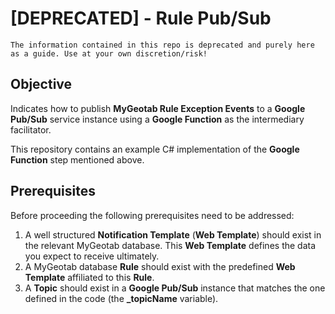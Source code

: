 # [DEPRECATED] - Rule Pub/Sub

`The information contained in this repo is deprecated and purely here as a guide. Use at your own discretion/risk!`

## Objective ##
Indicates how to publish **MyGeotab Rule Exception Events** to a **Google Pub/Sub** service instance using a **Google Function** as the intermediary facilitator.

This repository contains an example C# implementation of the **Google Function** step mentioned above.

## Prerequisites ##
Before proceeding the following prerequisites need to be addressed:
1. A well structured **Notification Template** (**Web Template**) should exist in the relevant MyGeotab database. This **Web Template** defines the data you expect to receive ultimately.
2. A MyGeotab database **Rule** should exist with the predefined **Web Template** affiliated to this **Rule**.
3. A **Topic** should exist in a **Google Pub/Sub** instance that matches the one defined in the code (the **_topicName** variable).
